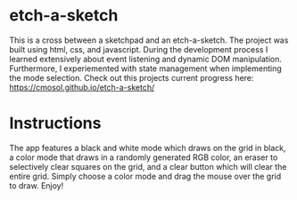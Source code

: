 # etch-a-sketch
This is a cross between a sketchpad and an etch-a-sketch. The project was built using html, css, and javascript. During the development process I learned extensively about event listening and dynamic DOM manipulation. Furthermore, I experiemented with state management when implementing the mode selection. Check out this projects current progress here: https://cmosol.github.io/etch-a-sketch/

# Instructions 
The app features a black and white mode which draws on the grid in black, a color mode that draws in a randomly generated RGB color, an eraser to selectively clear squares on the grid, and a clear button which will clear the entire grid. Simply choose a color mode and drag the mouse over the grid to draw. Enjoy!
